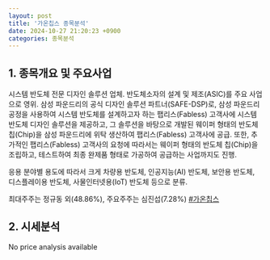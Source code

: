 ```yaml
---
layout: post
title: '가온칩스 종목분석'
date: 2024-10-27 21:20:23 +0900
categories: 종목분석
---
```


## 1. 종목개요 및 주요사업

시스템 반도체 전문 디자인 솔루션 업체. 반도체소자의 설계 및 제조(ASIC)를 주요 사업으로 영위. 삼성 파운드리의 공식 디자인 솔루션 파트너(SAFE-DSP)로, 삼성 파운드리 공정을 사용하여 시스템 반도체를 설계하고자 하는 팹리스(Fabless) 고객사에 시스템 반도체 디자인 솔루션을 제공하고, 그 솔루션을 바탕으로 개발된 웨이퍼 형태의 반도체 칩(Chip)을 삼성 파운드리에 위탁 생산하여 팹리스(Fabless) 고객사에 공급. 또한, 추가적인 팹리스(Fabless) 고객사의 요청에 따라서는 웨이퍼 형태의 반도체 칩(Chip)을 조립하고, 테스트하여 최종 완제품 형태로 가공하여 공급하는 사업까지도 진행.

응용 분야별 용도에 따라서 크게 차량용 반도체, 인공지능(AI) 반도체, 보안용 반도체, 디스플레이용 반도체, 사물인터넷용(IoT) 반도체 등으로 분류.

최대주주는 정규동 외(48.86%), 주요주주는 심진섭(7.28%)
[#가온칩스](#)

## 2. 시세분석

No price analysis available
